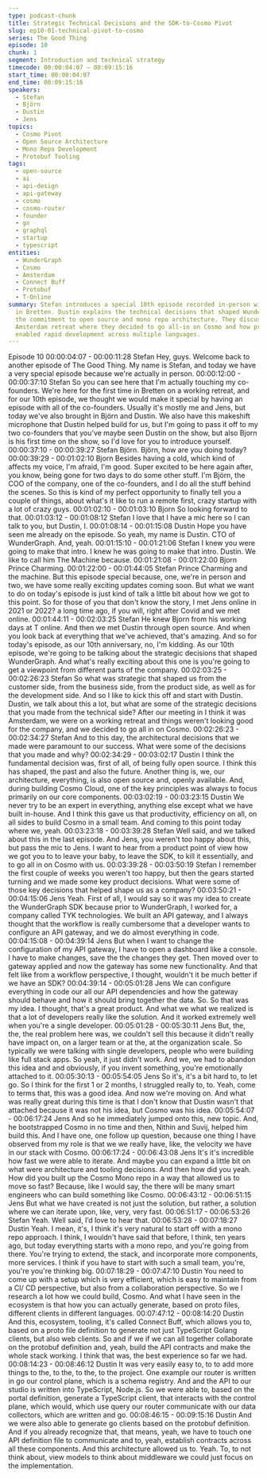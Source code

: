 ```yaml
---
type: podcast-chunk
title: Strategic Technical Decisions and the SDK-to-Cosmo Pivot
slug: ep10-01-technical-pivot-to-cosmo
series: The Good Thing
episode: 10
chunk: 1
segment: Introduction and technical strategy
timecode: 00:00:04:07 – 00:09:15:16
start_time: 00:00:04:07
end_time: 00:09:15:16
speakers:
  - Stefan
  - Björn
  - Dustin
  - Jens
topics:
  - Cosmo Pivot
  - Open Source Architecture
  - Mono Repo Development
  - Protobuf Tooling
tags:
  - open-source
  - ai
  - api-design
  - api-gateway
  - cosmo
  - cosmo-router
  - founder
  - go
  - graphql
  - startup
  - typescript
entities:
  - WunderGraph
  - Cosmo
  - Amsterdam
  - Connect Buff
  - Protobuf
  - T-Online
summary: Stefan introduces a special 10th episode recorded in-person with all co-founders
  in Bretten. Dustin explains the technical decisions that shaped WunderGraph, including
  the commitment to open source and mono repo architecture. They discuss the pivotal
  Amsterdam retreat where they decided to go all-in on Cosmo and how protobuf tooling
  enabled rapid development across multiple languages.
---
```

Episode 10
00:00:04:07 - 00:00:11:28
Stefan
Hey, guys. Welcome back to another episode of The Good Thing. My name is Stefan, and today
we have a very special episode because we're actually in person.
00:00:12:00 - 00:00:37:10
Stefan
So you can see here that I'm actually touching my co-founders. We're here for the first time in
Bretten on a working retreat, and for our 10th episode, we thought we would make it special by
having an episode with all of the co-founders. Usually it's mostly me and Jens, but today we've
also brought in Björn and Dustin. We also have this makeshift microphone that Dustin helped
build for us, but I'm going to pass it off to my two co-founders that you've maybe seen Dustin on
the show, but also Bjorn is his first time on the show, so I'd love for you to introduce yourself.
00:00:37:10 - 00:00:39:27
Stefan
Björn. Björn, how are you doing today?
00:00:39:29 - 00:01:02:10
Bjorn
Besides having a cold, which kind of affects my voice, I'm afraid, I'm good. Super excited to be
here again after, you know, being gone for two days to do some other stuff. I'm Björn, the COO
of the company, one of the co-founders, and I do all the stuff behind the scenes. So this is kind
of my perfect opportunity to finally tell you a couple of things, about what's it like to run a remote
first, crazy startup with a lot of crazy guys.
00:01:02:10 - 00:01:03:10
Bjorn
So looking forward to that.
00:01:03:12 - 00:01:08:12
Stefan
I love that I have a mic here so I can talk to you, but Dustin, I.
00:01:08:14 - 00:01:15:08
Dustin
Hope you have seen me already on the episode. So yeah, my name is Dustin. CTO of
WunderGraph. And, yeah.
00:01:15:10 - 00:01:21:06
Stefan
I knew you were going to make that intro. I knew he was going to make that intro. Dustin. We
like to call him The Machine because.
00:01:21:08 - 00:01:22:00
Bjorn
Prince Charming.
00:01:22:00 - 00:01:44:05
Stefan
Prince Charming and the machine. But this episode special because, one, we're in person and
two, we have some really exciting updates coming soon. But what we want to do on today's
episode is just kind of talk a little bit about how we got to this point. So for those of you that don't
know the story, I met Jens online in 2021 or 2022? a long time ago, if you will, right after Covid
and we met online.
00:01:44:11 - 00:02:03:25
Stefan
He knew Bjorn from his working days at T online. And then we met Dustin through open source.
And when you look back at everything that we've achieved, that's amazing. And so for today's
episode, as our 10th anniversary, no, I'm kidding. As our 10th episode, we're going to be talking
about the strategic decisions that shaped WunderGraph. And what's really exciting about this
one is you're going to get a viewpoint from different parts of the company.
00:02:03:25 - 00:02:26:23
Stefan
So what was strategic that shaped us from the customer side, from the business side, from the
product side, as well as for the development side. And so I like to kick this off and start with
Dustin. Dustin, we talk about this a lot, but what are some of the strategic decisions that you
made from the technical side? After our meeting in I think it was Amsterdam, we were on a
working retreat and things weren't looking good for the company, and we decided to go all in on
Cosmo.
00:02:26:23 - 00:02:34:27
Stefan
And to this day, the architectural decisions that we made were paramount to our success. What
were some of the decisions that you made and why?
00:02:34:29 - 00:03:02:17
Dustin
I think the fundamental decision was, first of all, of being fully open source. I think this has
shaped, the past and also the future. Another thing is, we, our architecture, everything, is also
open source and, openly available. And, during building Cosmo Cloud, one of the key principles
was always to focus primarily on our core components.
00:03:02:19 - 00:03:23:15
Dustin
We never try to be an expert in everything, anything else except what we have built in-house.
And I think this gave us that productivity, efficiency on all, on all sides to build Cosmo in a small
team. And coming to this point today where we, yeah.
00:03:23:18 - 00:03:39:28
Stefan
Well said, and we talked about this in the last episode. And Jens, you weren't too happy about
this, but pass the mic to Jens. I want to hear from a product point of view how we got you to to
leave your baby, to leave the SDK, to kill it essentially, and to go all in on Cosmo with us.
00:03:39:28 - 00:03:50:19
Stefan
I remember the first couple of weeks you weren't too happy, but then the gears started turning
and we made some key product decisions. What were some of those key decisions that helped
shape us as a company?
00:03:50:21 - 00:04:15:06
Jens
Yeah. First of all, I would say so it was my idea to create the WunderGraph SDK because prior
to WunderGraph, I worked for, a company called TYK technologies. We built an API gateway,
and I always thought that the workflow is really cumbersome that a developer wants to configure
an API gateway, and we do almost everything in code.
00:04:15:08 - 00:04:39:14
Jens
But when I want to change the configuration of my API gateway, I have to open a dashboard like
a console. I have to make changes, save the the changes they get. Then moved over to
gateway applied and now the gateway has some new functionality. And that felt like from a
workflow perspective, I thought, wouldn't it be much better if we have an SDK?
00:04:39:14 - 00:05:01:28
Jens
We can configure everything in code our all our API dependencies and how the gateway should
behave and how it should bring together the data. So. So that was my idea. I thought, that's a
great product. And what we what we realized is that a lot of developers really like the solution.
And it worked extremely well when you're a single developer.
00:05:01:28 - 00:05:30:11
Jens
But, the, the, the real problem here was, we couldn't sell this because it didn't really have impact
on, on a larger team or at the, at the organization scale. So typically we were talking with single
developers, people who were building like full stack apps. So yeah, it just didn't work. And we,
we had to abandon this idea and and obviously, if you invent something, you're emotionally
attached to it.
00:05:30:13 - 00:05:54:05
Jens
So it's, it's a bit hard to, to let go. So I think for the first 1 or 2 months, I struggled really to, to.
Yeah, come to terms that, this was a good idea. And now we're moving on. And what was really
great during this time is that I don't know that Dustin wasn't that attached because it was not his
idea, but Cosmo was his idea.
00:05:54:07 - 00:06:17:24
Jens
And so he immediately jumped onto this, new topic. And, he bootstrapped Cosmo in no time
and then, Nithin and Suvij, helped him build this. And I have one, one follow up question,
because one thing I have observed from my role is that we we really have, like, the velocity we
have in our stack with Cosmo.
00:06:17:24 - 00:06:43:08
Jens
It's it's incredible how fast we were able to iterate. And maybe you can expand a little bit on what
were architecture and tooling decisions. And then how did you yeah. How did you built up the
Cosmo Mono repo in a way that allowed us to move so fast? Because, like I would say, the
there will be many smart engineers who can build something like Cosmo.
00:06:43:12 - 00:06:51:15
Jens
But what we have created is not just the solution, but rather, a solution where we can iterate
upon, like, very, very fast.
00:06:51:17 - 00:06:53:26
Stefan
Yeah. Well said, I’d love to hear that.
00:06:53:28 - 00:07:18:27
Dustin
Yeah. I mean, it's, I think it's very natural to start off with a mono repo approach. I think, I
wouldn't have said that before, I think, ten years ago, but today everything starts with a mono
repo, and you're going from there. You're trying to extend, the stack, and incorporate more
components, more services. I think if you have to start with such a small team, you're, you're
you're thinking big.
00:07:18:29 - 00:07:47:10
Dustin
You need to come up with a setup which is very efficient, which is easy to maintain from a CI/
CD perspective, but also from a collaboration perspective. So we I research a lot how we could
build, Cosmo. And what I have seen in the ecosystem is that how you can actually generate,
based on proto files, different clients in different languages.
00:07:47:12 - 00:08:14:20
Dustin
And this, ecosystem, tooling, it's called Connect Buff, which allows you to, based on a proto file
definition to generate not just TypeScript Golang clients, but also web clients. So and if we if we
can all together collaborate on the protobuf definition and, yeah, build the API contracts and
make the whole stack working. I think that was, the best experience so far we had.
00:08:14:23 - 00:08:46:12
Dustin
It was very easily easy to, to to add more things to the, to the, to the, to the project. One
example our router is written in go our control plane, which is a schema registry. And and the
API to our studio is written into TypeScript, Node.js. So we were able to, based on the portal
definition, generate a TypeScript client, that interacts with the control plane, which would, which
use query our router communicate with our data collectors, which are written and go.
00:08:46:15 - 00:09:15:16
Dustin
And we were also able to generate go clients based on the protobuf definition. And if you
already recognize that, that means, yeah, we have to touch one API definition file to
communicate and to, yeah, establish contracts across all these components. And this
architecture allowed us to. Yeah. To, to not think about, view models to think about middleware
we could just focus on the implementation.